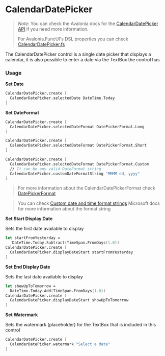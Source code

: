 # CalendarDatePicker

> _Note_: You can check the Avalonia docs for the [CalendarDatePicker API](http://reference.avaloniaui.net/api/Avalonia.Controls/CalendarDatePicker/) if you need more information.
>
> For Avalonia.FuncUI's DSL properties you can check [CalendarDatePicker.fs](https://github.com/fsprojects/Avalonia.FuncUI/blob/master/src/Avalonia.FuncUI/DSL/Calendar/CalendarDatePicker.fs)

The CalendarDatePicker control is a single date picker that displays a calendar, it is also possible to enter a date via the TextBox the control has

### Usage

**Set Date**

```fsharp
CalendarDatePicker.create [
  CalendarDatePicker.selectedDate DateTime.Today
]
```

**Set DateFormat**

```fsharp
CalendarDatePicker.create [
  CalendarDatePicker.selectedDateFormat DatePickerFormat.Long
]

CalendarDatePicker.create [
  CalendarDatePicker.selectedDateFormat DatePickerFormat.Short
]

CalendarDatePicker.create [
  CalendarDatePicker.selectedDateFormat DatePickerFormat.Custom
  // It can be any valid DateFormat string
  CalendarDatePicker.customDateFormatString "MMMM dd, yyyy"
]
```

> For more information about the CalendarDatePickerFormat check [DatePickerFormat](http://reference.avaloniaui.net/api/Avalonia.Controls/DatePickerFormat/)

> You can check [Custom date and time format strings](https://docs.microsoft.com/en-us/dotnet/standard/base-types/custom-date-and-time-format-strings/) Microsoft docs for more information about the format string

**Set Start Display Date**

Sets the first date available to display

```fsharp
let startFromYesterday =
   DateTime.Today.Subtract(TimeSpan.FromDays(1.0))
CalendarDatePicker.create [
  CalendarDatePicker.displayDateStart startFromYesterday
]
```

**Set End Display Date**

Sets the last date available to display

```fsharp
let showUpToTomorrow =
  DateTime.Today.Add(TimeSpan.FromDays(1.0))
CalendarDatePicker.create [
  CalendarDatePicker.displayDateStart showUpToTomorrow
]
```

**Set Watermark**

Sets the watermark (placeholder) for the TextBox that is included in this control

```fsharp
CalendarDatePicker.create [
  CalendarDatePicker.watermark "Select a date"
]
```
